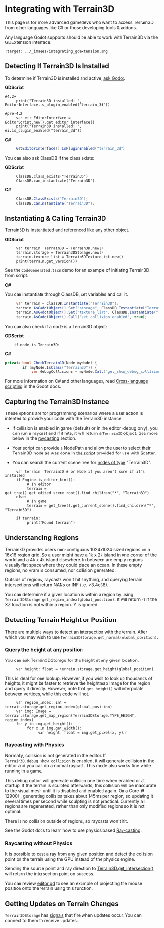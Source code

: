 Integrating with Terrain3D
===========================

This page is for more advanced gamedevs who want to access Terrain3D from other languages like C# or those developing tools & addons.

Any language Godot supports should be able to work with Terrain3D via the GDExtension interface.

```{image} images/integrating_gdextension.png
:target: ../_images/integrating_gdextension.png
```

## Detecting If Terrain3D Is Installed

To determine if Terrain3D is installed and active, [ask Godot](https://docs.godotengine.org/en/stable/classes/class_editorinterface.html#class-editorinterface-method-is-plugin-enabled).

**GDScript**
```gdscript
#4.2+
     print("Terrain3D installed: ", EditorInterface.is_plugin_enabled("terrain_3d"))

#pre-4.2
     var ei: EditorInterface = EditorScript.new().get_editor_interface()
     print("Terrain3D installed: ", ei.is_plugin_enabled("terrain_3d"))
```

**C#**
```c#
     GetEditorInterface().IsPluginEnabled("terrain_3d") 
```

You can also ask ClassDB if the class exists:

**GDScript**
```gdscript
     ClassDB.class_exists("Terrain3D")
     ClassDB.can_instantiate("Terrain3D")
```
**C#**
```c#
     ClassDB.ClassExists("Terrain3D");
     ClassDB.CanInstantiate("Terrain3D");
```

## Instantiating & Calling Terrain3D

Terrain3D is instantiated and referenced like any other object.

**GDScript**

```gdscript
     var terrain: Terrain3D = Terrain3D.new()
     terrain.storage = Terrain3DStorage.new()
     terrain.texture_list = Terrain3DTextureList.new()
     print(terrain.get_version())
```

See the `CodeGenerated.tscn` demo for an example of initiating Terrain3D from script.

**C#**

You can instantiate through ClassDB, set variables and call it.

```c#
     var terrain = ClassDB.Instantiate("Terrain3D");
     terrain.AsGodotObject().Set("storage", ClassDB.Instantiate("Terrain3DStorage"));
     terrain.AsGodotObject().Set("texture_list", ClassDB.Instantiate("Terrain3DTextureList"));
     terrain.AsGodotObject().Call("set_collision_enabled", true);
```

You can also check if a node is a Terrain3D object:

**GDScript**

```gdscript
    if node is Terrain3D:
```

**C#**

```c#
private bool CheckTerrain3D(Node myNode) {
        if (myNode.IsClass("Terrain3D")) {
            var debugCollisions = myNode.Call("get_show_debug_collision").AsInt32();
```

For more information on C# and other languages, read [Cross-language scripting](https://docs.godotengine.org/en/stable/tutorials/scripting/cross_language_scripting.html) in the Godot docs.

## Capturing the Terrain3D Instance

These options are for programming scenarios where a user action is intented to provide your code with the Terrain3D instance.

* If collision is enabled in game (default) or in the editor (debug only), you can run a raycast and if it hits, it will return a `Terrain3D` object. See more below in the [raycasting](#raycasting-with-physics) section.

* Your script can provide a NodePath and allow the user to select their Terrain3D node as was done in [the script](https://github.com/TokisanGames/Terrain3D/blob/v0.9.1-beta/project/addons/terrain_3d/extras/project_on_terrain3d.gd#L14) provided for use with Scatter.

* You can search the current scene tree for [nodes of type](https://docs.godotengine.org/en/stable/classes/class_node.html#class-node-method-find-children) "Terrain3D".
```gdscript
     var terrain: Terrain3D # or Node if you aren't sure if it's installed
     if Engine.is_editor_hint(): 
          # In editor
          terrain = get_tree().get_edited_scene_root().find_children("*", "Terrain3D")
     else:
          # In game
          terrain = get_tree().get_current_scene().find_children("*", "Terrain3D")

     if terrain:
          print("Found terrain")
```

## Understanding Regions

Terrain3D provides users non-contiguous 1024x1024 sized regions on a 16x16 region grid. So a user might have a 1k x 2k island in one corner of the world and a 4k x 4k island elsewhere. In between are empty regions, visually flat space where they could place an ocean. In these empty regions, no vram is consumed, nor collision generated.

Outside of regions, raycasts won't hit anything, and querying terrain intersections will return NANs or INF (i.e. >3.4e38).

You can determine if a given location is within a region by using `Terrain3DStorage.get_region_index(global_position)`. It will return -1 if the XZ location is not within a region. Y is ignored.


## Detecting Terrain Height or Position

There are multiple ways to detect an intersection with the terrain. After which you may wish to use `Terrain3DStorage.get_normal(global_position)`.

### Query the height at any position

You can ask Terrain3DStorage for the height at any given location:

```gdscript
     var height: float = terrain.storage.get_height(global_position)
```

This is ideal for one lookup. However, if you wish to look up thousands of heights, it might be faster to retrieve the heightmap Image for the region and query it directly. However, note that `get_height()` will interpolate between vertices, while this code will not. 

```gdscript
     var region_index: int = terrain.storage.get_region_index(global_position)
     var img: Image = terrain.storage.get_map_region(Terrain3DStorage.TYPE_HEIGHT, region_index)
     for y in img.get_height():
          for x in img.get_width():
               var height: float = img.get_pixel(x, y).r
```


### Raycasting with Physics

Normally, collision is not generated in the editor. If `Terrain3D.debug_show_collision` is enabled, it will generate collision in the editor and you can do a normal raycast. This mode also works fine while running in a game.

This debug option will generate collision one time when enabled or at startup. If the terrain is sculpted afterwards, this collision will be inaccurate to the visual mesh until it is disabled and enabled again. On a Core-i9 12900H, generating collision takes about 145ms per region, so updating it several times per second while sculpting is not practical. Currently all regions are regenerated, rather than only modified regions so it is not optimal.

There is no collision outside of regions, so raycasts won't hit.

See the Godot docs to learn how to use physics based [Ray-casting](https://docs.godotengine.org/en/stable/tutorials/physics/ray-casting.html).


### Raycasting without Physics

It is possible to cast a ray from any given position and detect the collision point on the terrain using the GPU instead of the physics engine.

Sending the source point and ray direction to [Terrain3D.get_intersection()](https://terrain3d.readthedocs.io/en/latest/api/class_terrain3d.html#class-terrain3d-method-get-intersection) will return the intersection point on success.

You can review [editor.gd](https://github.com/TokisanGames/Terrain3D/blob/v0.9.1-beta/project/addons/terrain_3d/editor/editor.gd#L129-L143) to see an example of projecting the mouse position onto the terrain using this function.


## Getting Updates on Terrain Changes

`Terrain3DStorage` has [signals](https://terrain3d.readthedocs.io/en/latest/api/class_terrain3dstorage.html#signals) that fire when updates occur. You can connect to them to receive updates.


